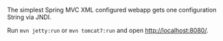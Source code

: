 The simplest Spring MVC XML configured webapp gets one configuration String via JNDI. 

Run `mvn jetty:run` or `mvn tomcat7:run` and open [http://localhost:8080/](http://localhost:8080/).